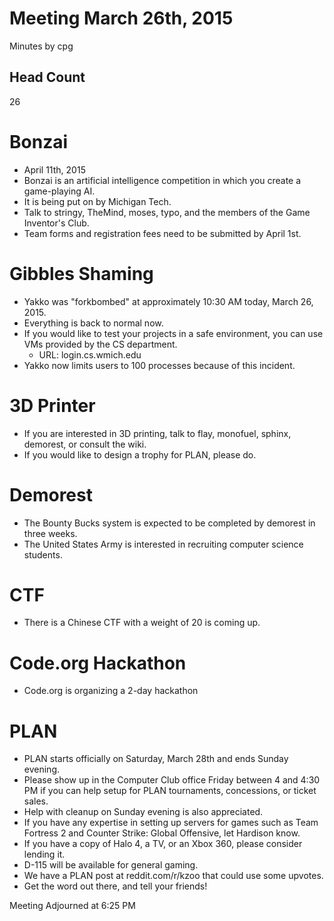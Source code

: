 # Meeting March 26th, 2015
Minutes by cpg

## Head Count
26

# Bonzai
- April 11th, 2015
- Bonzai is an artificial intelligence competition in which you create a game-playing AI.
- It is being put on by Michigan Tech.
- Talk to stringy, TheMind, moses, typo, and the members of the Game Inventor's Club.
- Team forms and registration fees need to be submitted by April 1st.

# Gibbles Shaming
- Yakko was "forkbombed" at approximately 10:30 AM today, March 26, 2015.
- Everything is back to normal now.
- If you would like to test your projects in a safe environment, you can use VMs provided by the CS department.
  - URL: login.cs.wmich.edu
- Yakko now limits users to 100 processes because of this incident.

# 3D Printer
- If you are interested in 3D printing, talk to flay, monofuel, sphinx, demorest, or consult the wiki.
- If you would like to design a trophy for PLAN, please do.

# Demorest
- The Bounty Bucks system is expected to be completed by demorest in three weeks.
- The United States Army is interested in recruiting computer science students. 

# CTF
- There is a Chinese CTF with a weight of 20 is coming up.

# Code.org Hackathon
- Code.org is organizing a 2-day hackathon

# PLAN
- PLAN starts officially on Saturday, March 28th and ends Sunday evening.
- Please show up in the Computer Club office Friday between 4 and 4:30 PM if you can help setup for PLAN tournaments, concessions, or ticket sales.
- Help with cleanup on Sunday evening is also appreciated.
- If you have any expertise in setting up servers for games such as Team Fortress 2 and Counter Strike: Global Offensive, let Hardison know.
- If you have a copy of Halo 4, a TV, or an Xbox 360, please consider lending it.
- D-115 will be available for general gaming.
- We have a PLAN post at reddit.com/r/kzoo that could use some upvotes.
- Get the word out there, and tell your friends!

Meeting Adjourned at 6:25 PM
